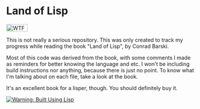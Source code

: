 # Land of Lisp

<a href="http://www.wtfpl.net/"><img src="http://www.wtfpl.net/wp-content/uploads/2012/12/wtfpl-badge-1.png" width="57" height="20" alt="WTFPL"/></a>

This is not really a serious repository. This was only created to track my progress while reading the book "Land of Lisp", by Conrad Barski.

Most of this code was derived from the book, with some comments I made as reminders for better knowing the language and etc. I won't be including build instructions nor anything, because there is just no point. To know what I'm talking about on each file, take a look at the book.

It's an excellent book for a lisper, though. You should definitely buy it.

[![Warning: Built Using Lisp](http://www.lisperati.com/lisplogo_warning2_256.png)](http://www.lisperati.com/logo.html)

